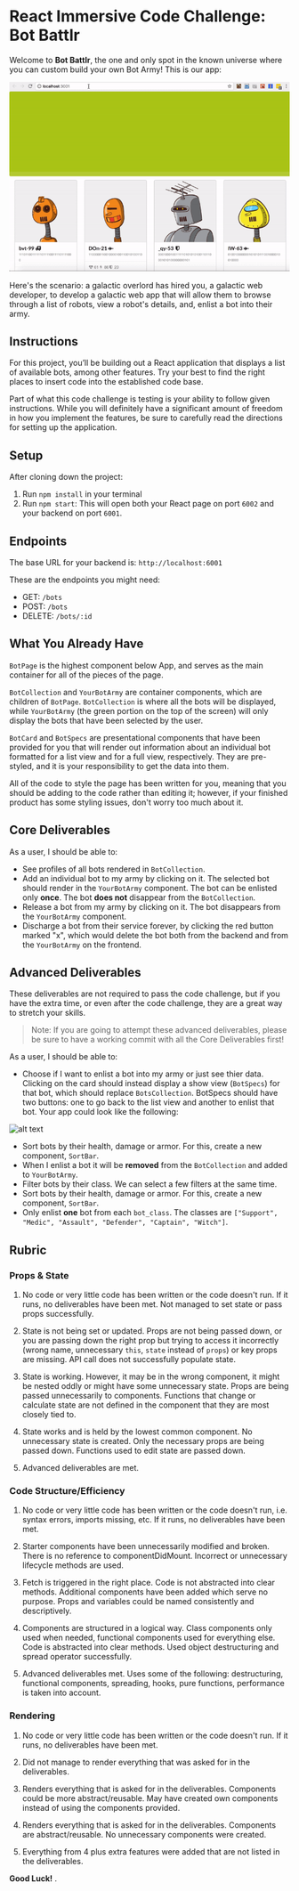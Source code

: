 # React Immersive Code Challenge: Bot Battlr

Welcome to **Bot Battlr**, the one and only spot in the known universe where you can custom build your own Bot Army! This is our app:

![alt text][checkpoint]

[checkpoint]: ./public/checkpoint_demo.gif "Checkpoint demo"

Here's the scenario: a galactic overlord has hired you, a galactic web developer, to develop a galactic web app that will allow them to browse through a list of robots, view a robot's details, and, enlist a bot into their army.

## Instructions

For this project, you’ll be building out a React application that displays a list of available bots, among other features. Try your best to find the right places to insert code into the established code base.

Part of what this code challenge is testing is your ability to follow given instructions. While you will definitely have a significant amount of freedom in how you implement the features, be sure to carefully read the directions for setting up the application.

## Setup

After cloning down the project:

1. Run `npm install` in your terminal
2. Run `npm start`: This will open both your React page on port `6002` and your backend on port `6001`.

## Endpoints

The base URL for your backend is: `http://localhost:6001`

These are the endpoints you might need:

- GET: `/bots`
- POST: `/bots`
- DELETE: `/bots/:id`

## What You Already Have

`BotPage` is the highest component below App, and serves as the main container for all of the pieces of the page.

`BotCollection` and `YourBotArmy` are container components, which are children of `BotPage`. `BotCollection` is where all the bots will be displayed, while `YourBotArmy` (the green portion on the top of the screen) will only display the bots that have been selected by the user.

`BotCard` and `BotSpecs` are presentational components that have been provided for you that will render out information about an individual bot formatted for a list view and for a full view, respectively. They are pre-styled, and it is your responsibility to get the data into them.

All of the code to style the page has been written for you, meaning that you should be adding to the code rather than editing it; however, if your finished product has some styling issues, don't worry too much about it.

## Core Deliverables

As a user, I should be able to:

- See profiles of all bots rendered in `BotCollection`.
- Add an individual bot to my army by clicking on it. The selected bot should render in the `YourBotArmy` component. The bot can be enlisted only **once**. The bot **does not** disappear from the `BotCollection`.
- Release a bot from my army by clicking on it. The bot disappears from the `YourBotArmy` component.
- Discharge a bot from their service forever, by clicking the red button marked "x", which would delete the bot both from the backend and from the `YourBotArmy` on the frontend.

## Advanced Deliverables

These deliverables are not required to pass the code challenge, but if you have the extra time, or even after the code challenge, they are a great way to stretch your skills.

> Note: If you are going to attempt these advanced deliverables, please be sure to have a working commit with all the Core Deliverables first!

As a user, I should be able to:

- Choose if I want to enlist a bot into my army or just see thier data. Clicking on the card should instead display a show view (`BotSpecs`) for that bot, which should replace `BotsCollection`. BotSpecs should have two buttons: one to go back to the list view and another to enlist that bot. Your app could look like the following:

![alt text][full_demo]

[full_demo]: ./public/full_demo.gif "Full demo"

- Sort bots by their health, damage or armor. For this, create a new component, `SortBar`.
- When I enlist a bot it will be **removed** from the `BotCollection` and added to `YourBotArmy`.
- Filter bots by their class. We can select a few filters at the same time.
- Sort bots by their health, damage or armor. For this, create a new component, `SortBar`.
- Only enlist **one** bot from each `bot_class`. The classes are `["Support", "Medic", "Assault", "Defender", "Captain", "Witch"]`.

## Rubric

### Props & State

1. No code or very little code has been written or the code doesn't run. If it runs, no deliverables have been met. Not managed to set state or pass props successfully.

2. State is not being set or updated. Props are not being passed down, or you are passing down the right prop but trying to access it incorrectly (wrong name, unnecessary `this`, `state` instead of `props`) or key props are missing. API call does not successfully populate state.

3. State is working. However, it may be in the wrong component, it might be nested oddly or might have some unnecessary state. Props are being passed unnecessarily to components. Functions that change or calculate state are not defined in the component that they are most closely tied to.

4. State works and is held by the lowest common component. No unnecessary state is created. Only the necessary props are being passed down. Functions used to edit state are passed down.

5. Advanced deliverables are met.

### Code Structure/Efficiency

1. No code or very little code has been written or the code doesn't run, i.e. syntax errors, imports missing, etc. If it runs, no deliverables have been met.

2. Starter components have been unnecessarily modified and broken. There is no reference to componentDidMount. Incorrect or unnecessary lifecycle methods are used.

3. Fetch is triggered in the right place. Code is not abstracted into clear methods. Additional components have been added which serve no purpose. Props and variables could be named consistently and descriptively.

4. Components are structured in a logical way. Class components only used when needed, functional components used for everything else. Code is abstracted into clear methods. Used object destructuring and spread operator successfully.

5. Advanced deliverables met. Uses some of the following: destructuring, functional components, spreading, hooks, pure functions, performance is taken into account.

### Rendering

1. No code or very little code has been written or the code doesn't run. If it runs, no deliverables have been met.

2. Did not manage to render everything that was asked for in the deliverables.

3. Renders everything that is asked for in the deliverables. Components could be more abstract/reusable. May have created own components instead of using the components provided.

4. Renders everything that is asked for in the deliverables. Components are abstract/reusable. No unnecessary components were created.

5. Everything from 4 plus extra features were added that are not listed in the deliverables.

**Good Luck!**
.
